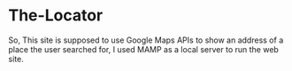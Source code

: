 # The-Locator
So, This site is supposed to use Google Maps APIs to show an address of a place the user searched for,
I used MAMP as a local server to run the web site.
